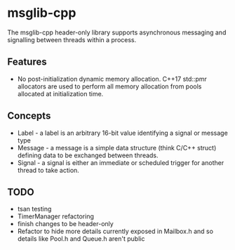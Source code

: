 # msglib-cpp

The msglib-cpp header-only library supports asynchronous messaging and signalling between threads within a process.

## Features
- No post-initialization dynamic memory allocation. C++17 std::pmr allocators are used to perform all memory allocation from
  pools allocated at initialization time.

## Concepts
- Label - a label is an arbitrary 16-bit value identifying a signal or message type
- Message - a message is a simple data structure (think C/C++ struct) defining data to be exchanged between threads.
- Signal - a signal is either an immediate or scheduled trigger for another thread to take action.

## TODO
- tsan testing
- TimerManager refactoring
- finish changes to be header-only
- Refactor to hide more details currently exposed in Mailbox.h and so details like Pool.h and Queue.h aren't public
